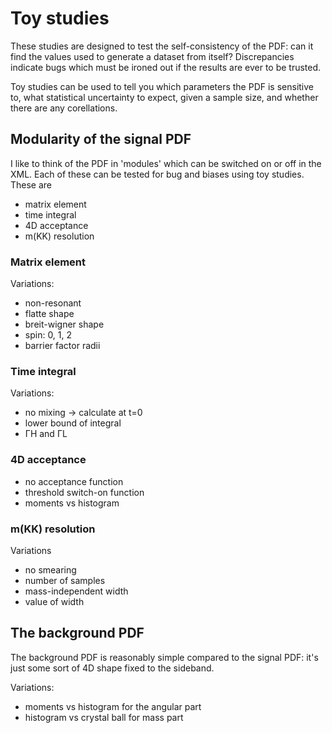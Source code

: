 # Toy studies

These studies are designed to test the self-consistency of the PDF: can it find the values used to generate a dataset from itself?
Discrepancies indicate bugs which must be ironed out if the results are ever to be trusted.

Toy studies can be used to tell you which parameters the PDF is sensitive to, what statistical uncertainty to expect, given a sample size, and whether there are any corellations.

## Modularity of the signal PDF

I like to think of the PDF in 'modules' which can be switched on or off in the XML.
Each of these can be tested for bug and biases using toy studies.
These are

- matrix element
- time integral
- 4D acceptance
- m(KK) resolution

### Matrix element

Variations:
- non-resonant
- flatte shape
- breit-wigner shape
- spin: 0, 1, 2
- barrier factor radii

### Time integral

Variations:
- no mixing -> calculate at t=0
- lower bound of integral
- ΓH and ΓL

### 4D acceptance

- no acceptance function
- threshold switch-on function
- moments vs histogram

### m(KK) resolution

Variations
- no smearing
- number of samples
- mass-independent width
- value of width

## The background PDF

The background PDF is reasonably simple compared to the signal PDF: it's just some sort of 4D shape fixed to the sideband.

Variations:
- moments vs histogram for the angular part
- histogram vs crystal ball for mass part

